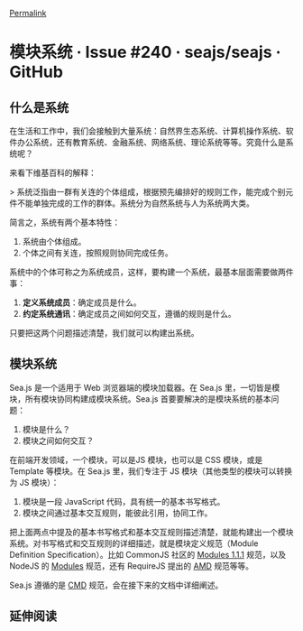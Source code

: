 [Permalink](https://github.com/seajs/seajs/issues/240 "Permalink to 模块系统 · Issue #240 · seajs/seajs · GitHub")

# 模块系统 · Issue #240 · seajs/seajs · GitHub

## 什么是系统

在生活和工作中，我们会接触到大量系统：自然界生态系统、计算机操作系统、软件办公系统，还有教育系统、金融系统、网络系统、理论系统等等。究竟什么是系统呢？

来看下维基百科的解释：

&gt; 系统泛指由一群有关连的个体组成，根据预先编排好的规则工作，能完成个别元件不能单独完成的工作的群体。系统分为自然系统与人为系统两大类。

简言之，系统有两个基本特性：

  1. 系统由个体组成。
  2. 个体之间有关连，按照规则协同完成任务。

系统中的个体可称之为系统成员，这样，要构建一个系统，最基本层面需要做两件事：

  1. **定义系统成员**：确定成员是什么。
  2. **约定系统通讯**：确定成员之间如何交互，遵循的规则是什么。

只要把这两个问题描述清楚，我们就可以构建出系统。

## 模块系统

Sea.js 是一个适用于 Web 浏览器端的模块加载器。在 Sea.js 里，一切皆是模块，所有模块协同构建成模块系统。Sea.js 首要要解决的是模块系统的基本问题：

  1. 模块是什么？
  2. 模块之间如何交互？

在前端开发领域，一个模块，可以是JS 模块，也可以是 CSS 模块，或是 Template 等模块。在 Sea.js 里，我们专注于 JS 模块（其他类型的模块可以转换为 JS 模块）：

  1. 模块是一段 JavaScript 代码，具有统一的基本书写格式。
  2. 模块之间通过基本交互规则，能彼此引用，协同工作。

把上面两点中提及的基本书写格式和基本交互规则描述清楚，就能构建出一个模块系统。对书写格式和交互规则的详细描述，就是模块定义规范（Module Definition Specification）。比如 CommonJS 社区的 [Modules 1.1.1][1] 规范，以及 NodeJS 的 [Modules][2] 规范，还有 RequireJS 提出的 [AMD][3] 规范等等。

Sea.js 遵循的是 [CMD][4] 规范，会在接下来的文档中详细阐述。

## 延伸阅读

   [1]: http://wiki.commonjs.org/wiki/Modules
   [2]: http://nodejs.org/api/modules.html
   [3]: https://github.com/amdjs/amdjs-api/wiki/AMD
   [4]: https://github.com/cmdjs/specification/blob/master/draft/module.md
  
